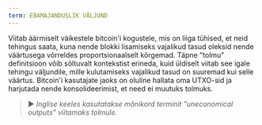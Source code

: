 ```yaml
---
term: EBAMAJANDUSLIK VÄLJUND
---
```


Viitab äärmiselt väikestele bitcoin'i kogustele, mis on liiga tühised, et neid tehingus saata, kuna nende blokki lisamiseks vajalikud tasud oleksid nende väärtusega võrreldes proportsionaalselt kõrgemad. Täpne "tolmu" definitsioon võib sõltuvalt kontekstist erineda, kuid üldiselt viitab see igale tehingu väljundile, mille kulutamiseks vajalikud tasud on suuremad kui selle väärtus. Bitcoin'i kasutajate jaoks on oluline hallata oma UTXO-sid ja harjutada nende konsolideerimist, et need ei muutuks tolmuks.

> ► *Inglise keeles kasutatakse mõnikord terminit "uneconomical outputs" viitamaks tolmule.*